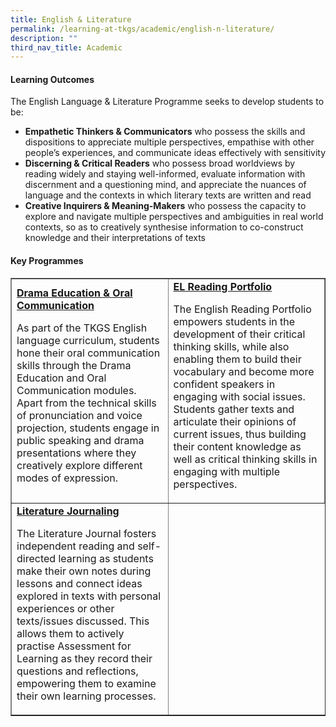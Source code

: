 ```yaml
---
title: English & Literature
permalink: /learning-at-tkgs/academic/english-n-literature/
description: ""
third_nav_title: Academic
---
```

<h4><strong>Learning Outcomes</strong></h4>
<p>The English Language &amp; Literature Programme seeks to develop students to be:</p>
<ul>
<li><strong>Empathetic Thinkers &amp; Communicators</strong>&nbsp;who possess the skills and dispositions to appreciate multiple perspectives, empathise with other people&rsquo;s experiences, and communicate ideas effectively with sensitivity</li>
<li><strong>Discerning &amp; Critical Readers</strong>&nbsp;who possess broad worldviews by reading widely and staying well-informed, evaluate information with discernment and a questioning mind, and appreciate the nuances of language and the contexts in which literary texts are written and read</li>
<li><strong>Creative Inquirers &amp; Meaning-Makers</strong>&nbsp;who possess the capacity to explore and navigate multiple perspectives and ambiguities in real world contexts, so as to creatively synthesise information to co-construct knowledge and their interpretations of texts</li>
</ul>
<h4><strong>Key Programmes</strong></h4>
<table style="border-collapse: collapse; width: 100%;" border="1">
<tbody>
<tr>
<td style="width: 50%;">
<u><strong>Drama Education &amp; Oral Communication</u></strong>
<p>As part of the TKGS English language curriculum, students hone their oral communication skills through the Drama Education and Oral Communication modules. Apart from the technical skills of pronunciation and voice projection, students engage in public speaking and drama presentations where they creatively explore different modes of expression.</p>
</td>
<td style="width: 50%;">
<u><strong>EL Reading Portfolio</u></strong>
<p>The English Reading Portfolio empowers students in the development of their critical thinking skills, while also enabling them to build their vocabulary and become more confident speakers in engaging with social issues. Students gather texts and articulate their opinions of current issues, thus building their content knowledge as well as critical thinking skills in engaging with multiple perspectives.</p>
</td>
</tr>
<tr>
<td style="width: 50%;">
<u><strong>Literature Journaling</u></strong>
<p>The Literature Journal fosters independent reading and self-directed learning as students make their own notes during lessons and connect ideas explored in texts with personal experiences or other texts/issues discussed. This allows them to actively practise Assessment for Learning as they record their questions and reflections, empowering them to examine their own learning processes.</p>
</td>
</tr>
</tbody>
</table>